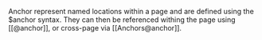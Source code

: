Anchor represent named locations within a page and are defined using the $anchor syntax. They can then be referenced withing the page using [[@anchor]], or cross-page via [[Anchors@anchor]].